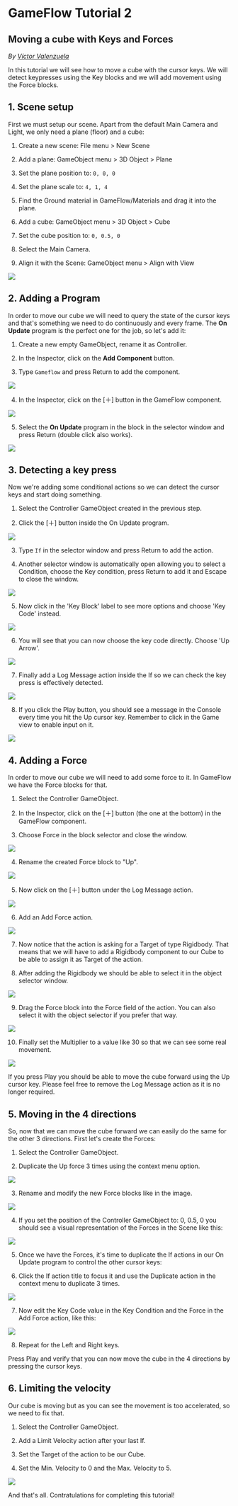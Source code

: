 # GameFlow Tutorial 2
## Moving a cube with Keys and Forces
*By [Víctor Valenzuela](https://twitter.com/v4lv1k)*


In this tutorial we will see how to move a cube with the cursor keys. We will detect keypresses using the Key blocks and we will add movement using the Force blocks.

## 1. Scene setup

First we must setup our scene. Apart from the default Main Camera and Light, we only need a plane \(floor\) and a cube:

1. Create a new scene: File menu &gt; New Scene

2. Add a plane: GameObject menu &gt; 3D Object &gt; Plane

3. Set the plane position to: `0, 0, 0`

4. Set the plane scale to: `4, 1, 4`

5. Find the Ground material in GameFlow/Materials and drag it into the plane.

6. Add a cube: GameObject menu &gt; 3D Object &gt; Cube

7. Set the cube position to: `0, 0.5, 0`

8. Select the Main Camera.

9. Align it with the Scene: GameObject menu &gt; Align with View

![](images/t02-1-1.png)

## 2. Adding a Program

In order to move our cube we will need to query the state of the cursor keys and that's something we need to do continuously and every frame. The **On Update** program is the perfect one for the job, so let's add it:

1. Create a new empty GameObject, rename it as Controller.

2. In the Inspector, click on the **Add Component** button.

3. Type `Gameflow` and press Return to add the component.

![](images/t02-2-1.png)

4. In the Inspector, click on the \[＋\] button in the GameFlow component.

![](images/t02-2-2.png)

5. Select the **On Update** program in the block in the selector window and press Return \(double click also works\).

![](images/t02-2-3.png)

## 3. Detecting a key press

Now we're adding some conditional actions so we can detect the cursor keys and start doing something.

1. Select the Controller GameObject created in the previous step.

2. Click the \[＋\] button inside the On Update program.

![](images/t02-3-1.png)

3. Type `If` in the selector window and press Return to add the action.

4. Another selector window is automatically open allowing you to select a Condition, choose the Key condition, press Return to add it and Escape to close the window.

![](images/t02-3-2.png)

5. Now click in the 'Key Block' label to see more options and choose 'Key Code' instead.

![](images/t02-3-3.png)

6. You will see that you can now choose the key code directly. Choose 'Up Arrow'.

![](images/t02-3-4.png)

7. Finally add a Log Message action inside the If so we can check the key press is effectively detected.

![](images/t02-3-5.png)

8. If you click the Play button, you should see a message in the Console every time you hit the Up cursor key. Remember to click in the Game view to enable input on it.

![](images/t02-3-6.png)

## 4. Adding a Force

In order to move our cube we will need to add some force to it. In GameFlow we have the Force blocks for that.

1. Select the Controller GameObject.

2. In the Inspector, click on the \[＋\] button \(the one at the bottom\) in the GameFlow component.

3. Choose Force in the block selector and close the window.

![](images/t02-4-1.png)

4. Rename the created Force block to "Up".

![](images/t02-4-2.png)

5. Now click on the \[＋\] button under the Log Message action.

![](images/t02-4-3.png)

6. Add an Add Force action.

![](images/t02-4-4.png)

7. Now notice that the action is asking for a Target of type Rigidbody. That means that we will have to add a Rigidbody component to our Cube to be able to assign it as Target of the action.

8. After adding the Rigidbody we should be able to select it in the object selector window.

![](images/t02-4-5.png)

9. Drag the Force block into the Force field of the action. You can also select it with the object selector if you prefer that way.

![](images/t02-4-6.png)

10. Finally set the Multiplier to a value like 30 so that we can see some real movement.

![](images/t02-4-7.png)

If you press Play you should be able to move the cube forward using the Up cursor key. Please feel free to remove the Log Message action as it is no longer required.

## 5. Moving in the 4 directions

So, now that we can move the cube forward we can easily do the same for the other 3 directions. First let's create the Forces:

1. Select the Controller GameObject.

2. Duplicate the Up force 3 times using the context menu option.

![](images/t02-5-1.png)

3. Rename and modify the new Force blocks like in the image.

![](images/t02-5-2.png)

4. If you set the position of the Controller GameObject to: 0, 0.5, 0 you should see a visual representation of the Forces in the Scene like this:

![](images/t02-5-3.png)

5. Once we have the Forces, it's time to duplicate the If actions in our On Update program to control the other cursor keys:

6. Click the If action title to focus it and use the Duplicate action in the context menu to duplicate 3 times.

![](images/t02-5-4.png)

7. Now edit the Key Code value in the Key Condition and the Force in the Add Force action, like this:

![](images/t02-5-5.png)

8. Repeat for the Left and Right keys.

Press Play and verify that you can now move the cube in the 4 directions by pressing the cursor keys.

## 6. Limiting the velocity

Our cube is moving but as you can see the movement is too accelerated, so we need to fix that.

1. Select the Controller GameObject.

2. Add a Limit Velocity action after your last If.

3. Set the Target of the action to be our Cube.

4. Set the Min. Velocity to 0 and the Max. Velocity to 5.

![](images/t02-6-1.png)

And that's all. Contratulations for completing this tutorial!
